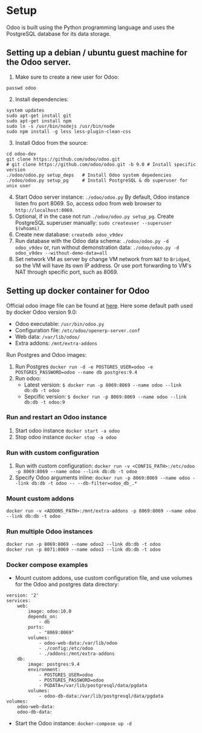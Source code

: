 # Setup

Odoo is built using the Python programming language and uses the PostgreSQL database for its data storage.

## Setting up a debian / ubuntu guest machine for the Odoo server.

1. Make sure to create a new user for Odoo:
```useradd -m -g sudo -s /bin/bash odoo
passwd odoo
```
2. Install dependencies:
```sudo apt-get update && sudo apt-get upgrade #Install
system updates
sudo apt-get install git
sudo apt-get install npm
sudo ln -s /usr/bin/nodejs /usr/bin/node
sudo npm install -g less less-plugin-clean-css
```
3. Install Odoo from the source:
```mkdir odoo-dev
cd odoo-dev
git clone https://github.com/odoo/odoo.git
# git clone https://github.com/odoo/odoo.git -b 9.0 # Install specific version
./odoo/odoo.py setup_deps   # Install Odoo system depedencies
./odoo/odoo.py setup_pg     # Install PostgreSQL & db superuser for unix user
```
4. Start Odoo server instance:
```./odoo/odoo.py```
By default, Odoo instance listen fro port 8069. So, access odoo from web browser to `http://localhost:8069`.
5. Optional, if in the case not run `./odoo/odoo.py setup_pg`. Create PostgreSQL superuser manually:
```sudo createuser --superuser $(whoami)```
6. Create new database:
```createdb odoo_v9dev```
7. Run database with the Odoo data schema:
```./odoo/odoo.py -d odoo_v9dev```
or, run without demonstration data:
```./odoo/odoo.py -d odoo_v9dev --without-demo-data=all```
8. Set network VM as server by change VM network from `NAT` to `Bridged`, so the VM will have its own IP address. Or use port forwarding to VM's NAT through specific port, such as 8069.

## Setting up docker container for Odoo

Official odoo image file can be found at [here](https://store.docker.com/images/odoo). Here some default path used by docker Odoo version 9.0:

* Odoo executable: `/usr/bin/odoo.py`
* Configuration file: `/etc/odoo/openerp-server.conf`
* Web data: `/var/lib/odoo/`
* Extra addons: `/mnt/extra-addons`

Run Postgres and Odoo images:

1. Run Postgres
```docker run -d -e POSTGRES_USER=odoo -e POSTGRES_PASSWORD=odoo --name db postgres:9.4```
2. Run odoo:
    * Latest version:
    ```$ docker run -p 8069:8069 --name odoo --link db:db -t odoo```
    * Sepcific version:
    ```$ docker run -p 8069:8069 --name odoo --link db:db -t odoo:9```

### Run and restart an Odoo instance

1. Start odoo instance
```docker start -a odoo```
2. Stop odoo instance
```docker stop -a odoo```

### Run with custom configuration

1. Run with custom configuration:
```docker run -v <CONFIG_PATH>:/etc/odoo -p 8069:8069 --name odoo --link db:db -t odoo```
2. Specify Odoo arguments inline:
```docker run -p 8069:8069 --name odoo --link db:db -t odoo -- --db-filter=odoo_db_.*```

### Mount custom addons

```docker run -v <ADDONS_PATH>:/mnt/extra-addons -p 8069:8069 --name odoo --link db:db -t odoo```

### Run multiple Odoo instances

```
docker run -p 8069:8069 --name odoo2 --link db:db -t odoo
docker run -p 8071:8069 --name odoo3 --link db:db -t odoo
```

### Docker compose examples

* Mount custom addons, use custom configuration file, and use volumes for the Odoo and postgres data directory:
```
version: '2'
services:
	web:
		image: odoo:10.0
		depends_on:
			- db
		ports:
			- "8069:8069"
		volumes:
			- odoo-web-data:/var/lib/odoo
			- ./config:/etc/odoo
			- ./addons:/mnt/extra-addons
	db:
		image: postgres:9.4
		environment:
			- POSTGRES_USER=odoo
			- POSTGRES_PASSWORD=odoo
			- PGDATA=/var/lib/postgresql/data/pgdata
		volumes:
			- odoo-db-data:/var/lib/postgresql/data/pgdata
volumes:
	odoo-web-data:
	odoo-db-data:
```
* Start the Odoo instance:
```docker-compose up -d```